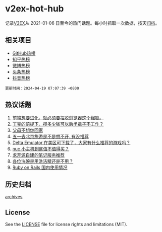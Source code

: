 # v2ex-hot-hub

 记录[V2EX](https://www.v2ex.com/)从 2021-01-06 日至今的热门话题。每小时抓取一次数据，按天[归档](archives)。
 
 ## 相关项目

- [GitHub热榜](https://github.com/snaildev/github-hot-hub)
- [知乎热榜](https://github.com/snaildev/zhihu-hot-hub)
- [微博热榜](https://github.com/snaildev/weibo-hot-hub)
- [头条热榜](https://github.com/snaildev/toutiao-hot-hub)
- [抖音热榜](https://github.com/snaildev/douyin-hot-hub)


 `更新时间：2024-04-19 07:07:39 +0800`

## 热议话题

1. [前端想要进化，就必须要摆脱浏览器这个枷锁。](https://www.v2ex.com/t/1033484)
1. [丁克的前提下，攒多少钱可以后半辈子不工作？](https://www.v2ex.com/t/1033524)
1. [父母不想你回家](https://www.v2ex.com/t/1033612)
1. [五一去北京旅游是不是想不开, 有没推荐](https://www.v2ex.com/t/1033518)
1. [Delta Emulator 在美区可下载了，大家有什么推荐的游戏吗？](https://www.v2ex.com/t/1033473)
1. [nuc 小主机到底值不值得买？](https://www.v2ex.com/t/1033486)
1. [求开源自建的笔记服务推荐](https://www.v2ex.com/t/1033475)
1. [各位洗碗是用洗洁精还是不用？](https://www.v2ex.com/t/1033519)
1. [Ruby on Rails 国内使用情况](https://www.v2ex.com/t/1033505)

## 历史归档

[archives](archives)

## License

See the [LICENSE](LICENSE) file for license rights and limitations (MIT).
